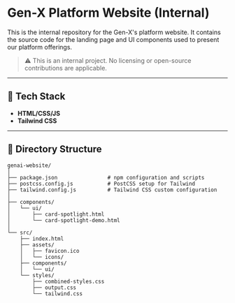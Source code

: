 # Gen-X Platform Website (Internal)

This is the internal repository for the Gen-X's platform website. It contains the source code for the landing page and UI components used to present our platform offerings.

> ⚠️ This is an internal project. No licensing or open-source contributions are applicable.

---

## 🧰 Tech Stack

- **HTML/CSS/JS**
- **Tailwind CSS**

---

## 📁 Directory Structure

```
genai-website/
│
├── package.json                # npm configuration and scripts
├── postcss.config.js           # PostCSS setup for Tailwind
├── tailwind.config.js          # Tailwind CSS custom configuration
│
├── components/
│   └── ui/
│       ├── card-spotlight.html
│       └── card-spotlight-demo.html
│
└── src/
    ├── index.html
    ├── assets/
    │   ├── favicon.ico
    │   └── icons/
    ├── components/
    │   └── ui/
    └── styles/
        ├── combined-styles.css
        ├── output.css
        └── tailwind.css
```
